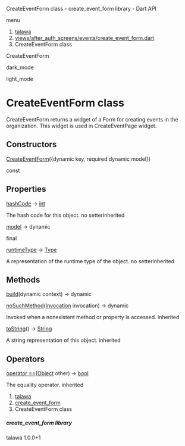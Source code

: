 




CreateEventForm class - create\_event\_form library - Dart API







menu

1. [talawa](../index.html)
2. [views/after\_auth\_screens/events/create\_event\_form.dart](../file-___home_harshil_Desktop_open-source_palisadoes_talawa_lib_views_after_auth_screens_events_create_event_form/)
3. CreateEventForm class

CreateEventForm


dark\_mode

light\_mode




# CreateEventForm class


CreateEventForm returns a widget of a Form for creating events in the organization.
This widget is used in CreateEventPage widget.


## Constructors

[CreateEventForm](../file-___home_harshil_Desktop_open-source_palisadoes_talawa_lib_views_after_auth_screens_events_create_event_form/CreateEventForm/CreateEventForm.html)({dynamic key, required dynamic model})

const



## Properties

[hashCode](https://api.flutter.dev/flutter/dart-core/Object/hashCode.html)
→ [int](https://api.flutter.dev/flutter/dart-core/int-class.html)

The hash code for this object.
no setterinherited

[model](../file-___home_harshil_Desktop_open-source_palisadoes_talawa_lib_views_after_auth_screens_events_create_event_form/CreateEventForm/model.html)
→ dynamic

final

[runtimeType](https://api.flutter.dev/flutter/dart-core/Object/runtimeType.html)
→ [Type](https://api.flutter.dev/flutter/dart-core/Type-class.html)

A representation of the runtime type of the object.
no setterinherited



## Methods

[build](../file-___home_harshil_Desktop_open-source_palisadoes_talawa_lib_views_after_auth_screens_events_create_event_form/CreateEventForm/build.html)(dynamic context)
→ dynamic



[noSuchMethod](https://api.flutter.dev/flutter/dart-core/Object/noSuchMethod.html)([Invocation](https://api.flutter.dev/flutter/dart-core/Invocation-class.html) invocation)
→ dynamic


Invoked when a nonexistent method or property is accessed.
inherited

[toString](https://api.flutter.dev/flutter/dart-core/Object/toString.html)()
→ [String](https://api.flutter.dev/flutter/dart-core/String-class.html)


A string representation of this object.
inherited



## Operators

[operator ==](https://api.flutter.dev/flutter/dart-core/Object/operator_equals.html)([Object](https://api.flutter.dev/flutter/dart-core/Object-class.html) other)
→ [bool](https://api.flutter.dev/flutter/dart-core/bool-class.html)


The equality operator.
inherited



 


1. [talawa](../index.html)
2. [create\_event\_form](../file-___home_harshil_Desktop_open-source_palisadoes_talawa_lib_views_after_auth_screens_events_create_event_form/)
3. CreateEventForm class

##### create\_event\_form library





talawa
1.0.0+1






